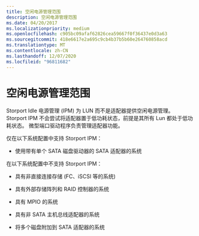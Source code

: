 ```yaml
---
title: 空闲电源管理范围
description: 空闲电源管理范围
ms.date: 04/20/2017
ms.localizationpriority: medium
ms.openlocfilehash: c905bc09afaf62826cea59667f0f36437e0d3a63
ms.sourcegitcommit: 418e6617e2a695c9cb4b37b5b60e264760858acd
ms.translationtype: MT
ms.contentlocale: zh-CN
ms.lasthandoff: 12/07/2020
ms.locfileid: "96811682"
---
```

# <a name="idle-power-management-scope"></a>空闲电源管理范围

Storport Idle 电源管理 (IPM) 为 LUN 而不是适配器提供空闲电源管理。 Storport IPM 不会尝试将适配器置于低功耗状态，前提是其所有 Lun 都处于低功耗状态。 微型端口驱动程序负责管理适配器功能。

仅在以下系统配置中支持 Storport IPM：

- 使用带有单个 SATA 磁盘驱动器的 SATA 适配器的系统

在以下系统配置中不支持 Storport IPM：

- 具有非直接连接存储 (FC、iSCSI 等的系统) 

- 具有外部存储阵列和 RAID 控制器的系统

- 具有 MPIO 的系统

- 具有非 SATA 主机总线适配器的系统

- 将多个磁盘附加到 SATA 适配器的系统
